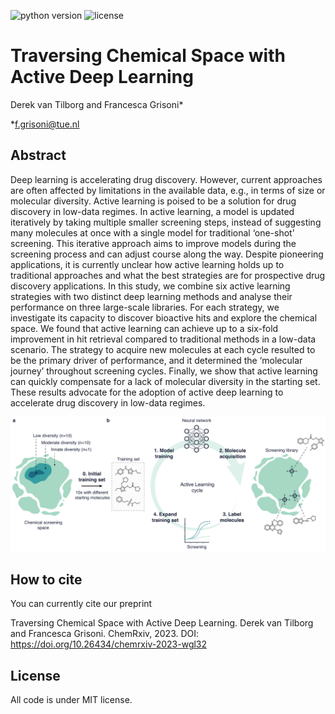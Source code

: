 

![python version](https://img.shields.io/badge/python-v.3.9-blue)
![license](https://img.shields.io/badge/license-MIT-orange)


<h1 id="benchmark-study">Traversing Chemical Space with Active Deep Learning</h1>
Derek van Tilborg and Francesca Grisoni*

*f.grisoni@tue.nl

<h2 id="benchmark-study">Abstract</h2>

Deep learning is accelerating drug discovery. However, current approaches are often affected by limitations in the
available data, e.g., in terms of size or molecular diversity. Active learning is poised to be a solution for drug discovery
in low-data regimes. In active learning, a model is updated iteratively by taking multiple smaller screening steps, instead
of suggesting many molecules at once with a single model for traditional ‘one-shot’ screening. This iterative approach
aims to improve models during the screening process and can adjust course along the way. Despite pioneering
applications, it is currently unclear how active learning holds up to traditional approaches and what the best strategies
are for prospective drug discovery applications. In this study, we combine six active learning strategies with two distinct
deep learning methods and analyse their performance on three large-scale libraries. For each strategy, we investigate its
capacity to discover bioactive hits and explore the chemical space. We found that active learning can achieve up to a
six-fold improvement in hit retrieval compared to traditional methods in a low-data scenario. The strategy to acquire
new molecules at each cycle resulted to be the primary driver of performance, and it determined the ‘molecular journey’
throughout screening cycles. Finally, we show that active learning can quickly compensate for a lack of molecular
diversity in the starting set. These results advocate for the adoption of active deep learning to accelerate drug discovery
in low-data regimes.


![Figure 1](figures/Fig1.png)


<!-- How to cite-->
<h2 id="How-to-cite">How to cite</h2>
You can currently cite our preprint

Traversing Chemical Space with Active Deep Learning. Derek van Tilborg and Francesca Grisoni.
ChemRxiv, 2023.
DOI: https://doi.org/10.26434/chemrxiv-2023-wgl32


<!-- License-->
<h2 id="License">License</h2>

All code is under MIT license.
